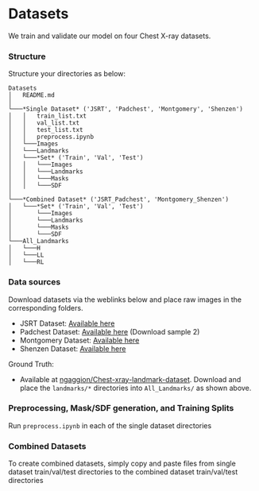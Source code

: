 # Datasets

We train and validate our model on four Chest X-ray datasets. 

### Structure

Structure your directories as below:
```
Datasets
│   README.md
│       
└───*Single Dataset* ('JSRT', 'Padchest', 'Montgomery', 'Shenzen')
│   │   train_list.txt
│   │   val_list.txt
│   │   test_list.txt
│   │   preprocess.ipynb
│   └───Images
│   └───Landmarks
│   └───*Set* ('Train', 'Val', 'Test')
│   │   └───Images
│   │   └───Landmarks
│   │   └───Masks
│   │   └───SDF
│   
└───*Combined Dataset* ('JSRT_Padchest', 'Montgomery_Shenzen')
│   └───*Set* ('Train', 'Val', 'Test')
│       └───Images
│       └───Landmarks
│       └───Masks
│       └───SDF
└───All_Landmarks 
│   └───H
│   └───LL
│   └───RL
```

### Data sources

Download datasets via the weblinks below and place raw images in the corresponding folders. 

* JSRT Dataset: [Available here](http://db.jsrt.or.jp/eng.php)
* Padchest Dataset: [Available here](https://bimcv.cipf.es/bimcv-projects/padchest/) (Download sample 2)
* Montgomery Dataset: [Available here](https://data.lhncbc.nlm.nih.gov/public/Tuberculosis-Chest-X-ray-Datasets/Montgomery-County-CXR-Set/MontgomerySet/CXR_png/index.html)
* Shenzen Dataset: [Available here](https://data.lhncbc.nlm.nih.gov/public/Tuberculosis-Chest-X-ray-Datasets/Shenzhen-Hospital-CXR-Set/CXR_png/index.html)

Ground Truth:
* Available at [ngaggion/Chest-xray-landmark-dataset](https://github.com/ngaggion/Chest-xray-landmark-dataset). Download and place the `landmarks/*` directories into `All_Landmarks/` as shown above.

### Preprocessing, Mask/SDF generation, and Training Splits

Run `preprocess.ipynb` in each of the single dataset directories

### Combined Datasets

To create combined datasets, simply copy and paste files from single dataset train/val/test directories to the combined dataset train/val/test directories
